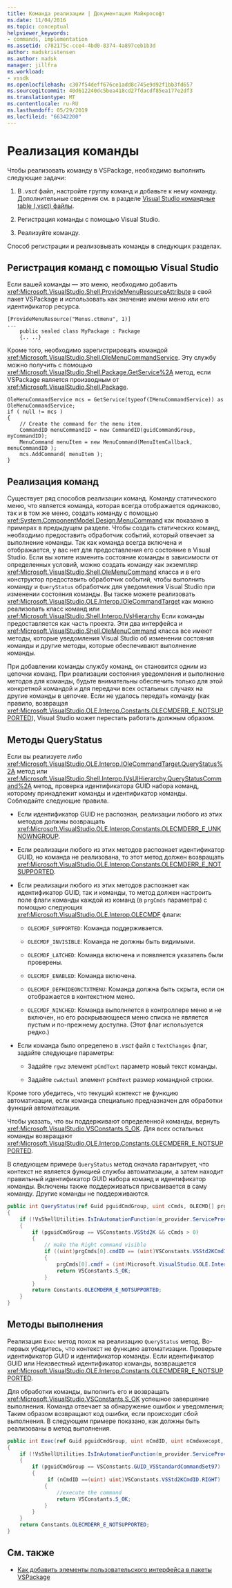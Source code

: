 ```yaml
---
title: Команда реализации | Документация Майкрософт
ms.date: 11/04/2016
ms.topic: conceptual
helpviewer_keywords:
- commands, implementation
ms.assetid: c782175c-cce4-4bd0-8374-4a897ceb1b3d
author: madskristensen
ms.author: madsk
manager: jillfra
ms.workload:
- vssdk
ms.openlocfilehash: c307f54deff676ce1add8c745e9d92f1bb3fd657
ms.sourcegitcommit: 40d612240dc5bea418cd27fdacdf85ea177e2df3
ms.translationtype: MT
ms.contentlocale: ru-RU
ms.lasthandoff: 05/29/2019
ms.locfileid: "66342200"
---
```

# <a name="command-implementation"></a>Реализация команды
Чтобы реализовать команду в VSPackage, необходимо выполнить следующие задачи:

1. В *.vsct* файл, настройте группу команд и добавьте к нему команду. Дополнительные сведения см. в разделе [Visual Studio командные table (.vsct) файлы](../../extensibility/internals/visual-studio-command-table-dot-vsct-files.md).

2. Регистрация команды с помощью Visual Studio.

3. Реализуйте команду.

Способ регистрации и реализовывать команды в следующих разделах.

## <a name="register-commands-with-visual-studio"></a>Регистрация команд с помощью Visual Studio
 Если вашей команды — это меню, необходимо добавить <xref:Microsoft.VisualStudio.Shell.ProvideMenuResourceAttribute> в свой пакет VSPackage и использовать как значение имени меню или его идентификатор ресурса.

```
[ProvideMenuResource("Menus.ctmenu", 1)]
...
    public sealed class MyPackage : Package
    {.. ..}

```

 Кроме того, необходимо зарегистрировать командой <xref:Microsoft.VisualStudio.Shell.OleMenuCommandService>. Эту службу можно получить с помощью <xref:Microsoft.VisualStudio.Shell.Package.GetService%2A> метод, если VSPackage является производным от <xref:Microsoft.VisualStudio.Shell.Package>.

```
OleMenuCommandService mcs = GetService(typeof(IMenuCommandService)) as OleMenuCommandService;
if ( null != mcs )
{
    // Create the command for the menu item.
    CommandID menuCommandID = new CommandID(guidCommandGroup, myCommandID);
    MenuCommand menuItem = new MenuCommand(MenuItemCallback, menuCommandID );
    mcs.AddCommand( menuItem );
}

```

## <a name="implement-commands"></a>Реализация команд
 Существует ряд способов реализации команд. Команду статического меню, что является команда, которая всегда отображается одинаково, так и в том же меню, создать команду с помощью <xref:System.ComponentModel.Design.MenuCommand> как показано в примерах в предыдущем разделе. Чтобы создать статических команд, необходимо предоставить обработчик событий, который отвечает за выполнение команды. Так как команда всегда включена и отображается, у вас нет для предоставления его состояние в Visual Studio. Если вы хотите изменить состояние команды в зависимости от определенных условий, можно создать команду как экземпляр <xref:Microsoft.VisualStudio.Shell.OleMenuCommand> класса и в его конструктор предоставить обработчик событий, чтобы выполнить команду и `QueryStatus` обработчик для уведомления Visual Studio при изменении состояния команды. Вы также можете реализовать <xref:Microsoft.VisualStudio.OLE.Interop.IOleCommandTarget> как можно реализовать класс команд или <xref:Microsoft.VisualStudio.Shell.Interop.IVsHierarchy> Если команды предоставляется как часть проекта. Эти два интерфейса и <xref:Microsoft.VisualStudio.Shell.OleMenuCommand> класса все имеют методы, которые уведомления Visual Studio об изменении состояния команды и другие методы, которые обеспечивают выполнение команды.

 При добавлении команды службу команд, он становится одним из цепочки команд. При реализации состояния уведомления и выполнение методов для команды, будьте внимательны обеспечить только для этой конкретной командой и для передачи всех остальных случаях на другие команды в цепочке. Если не удалось передать команду (как правило, возвращая <xref:Microsoft.VisualStudio.OLE.Interop.Constants.OLECMDERR_E_NOTSUPPORTED>), Visual Studio может перестать работать должным образом.

## <a name="querystatus-methods"></a>Методы QueryStatus
 Если вы реализуете либо <xref:Microsoft.VisualStudio.OLE.Interop.IOleCommandTarget.QueryStatus%2A> метод или <xref:Microsoft.VisualStudio.Shell.Interop.IVsUIHierarchy.QueryStatusCommand%2A> метод, проверка идентификатора GUID набора команд, которому принадлежит команды и идентификатор команды. Соблюдайте следующие правила.

- Если идентификатор GUID не распознан, реализации любого из этих методов должны возвращать <xref:Microsoft.VisualStudio.OLE.Interop.Constants.OLECMDERR_E_UNKNOWNGROUP>.

- Если реализации любого из этих методов распознает идентификатор GUID, но команда не реализована, то этот метод должен возвращать <xref:Microsoft.VisualStudio.OLE.Interop.Constants.OLECMDERR_E_NOTSUPPORTED>.

- Если реализации любого из этих методов распознает как идентификатор GUID, так и команды, то метод должен настроить поле флаги команды каждой из команд (в `prgCmds` параметра) с помощью следующих <xref:Microsoft.VisualStudio.OLE.Interop.OLECMDF> флаги:

    - `OLECMDF_SUPPORTED`: Команда поддерживается.

    - `OLECMDF_INVISIBLE`: Команда не должны быть видимыми.

    - `OLECMDF_LATCHED`: Команда включена и появляется указатель были проверены.

    - `OLECMDF_ENABLED`: Команда включена.

    - `OLECMDF_DEFHIDEONCTXTMENU`: Команда должна быть скрыта, если он отображается в контекстном меню.

    - `OLECMDF_NINCHED`: Команда выполняется в контроллере меню и не включен, но его раскрывающееся меню списка не является пустым и по-прежнему доступна. (Этот флаг используется редко.)

- Если команда было определено в *.vsct* файл с `TextChanges` флаг, задайте следующие параметры:

    - Задайте `rgwz` элемент `pCmdText` параметр новый текст команды.

    - Задайте `cwActual` элемент `pCmdText` размер командной строки.

Кроме того убедитесь, что текущий контекст не функцию автоматизации, если команда специально предназначен для обработки функций автоматизации.

Чтобы указать, что вы поддерживают определенной команды, вернуть <xref:Microsoft.VisualStudio.VSConstants.S_OK>. Для всех остальных команды возвращают <xref:Microsoft.VisualStudio.OLE.Interop.Constants.OLECMDERR_E_NOTSUPPORTED>.

В следующем примере `QueryStatus` метод сначала гарантирует, что контекст не является функцией службы автоматизации, а затем находит правильный идентификатор GUID набора команд и идентификатор команды. Включены также поддерживаться присваивается в саму команду. Другие команды не поддерживаются.

```csharp
public int QueryStatus(ref Guid pguidCmdGroup, uint cCmds, OLECMD[] prgCmds, IntPtr pCmdText)
{
    if (!VsShellUtilities.IsInAutomationFunction(m_provider.ServiceProvider))
    {
        if (pguidCmdGroup == VSConstants.VSStd2K && cCmds > 0)
        {
            // make the Right command visible
            if ((uint)prgCmds[0].cmdID == (uint)VSConstants.VSStd2KCmdID.RIGHT)
            {
                prgCmds[0].cmdf = (int)Microsoft.VisualStudio.OLE.Interop.Constants.MSOCMDF_ENABLED | (int)Microsoft.VisualStudio.OLE.Interop.Constants.MSOCMDF_SUPPORTED;
                return VSConstants.S_OK;
            }
        }
        return Constants.OLECMDERR_E_NOTSUPPORTED;
    }
}
```

## <a name="execution-methods"></a>Методы выполнения
 Реализация `Exec` метод похож на реализацию `QueryStatus` метод. Во-первых убедитесь, что контекст не функцию автоматизации. Проверьте идентификатор GUID и идентификатор команды. Если идентификатор GUID или Неизвестный идентификатор команды, возвращается <xref:Microsoft.VisualStudio.OLE.Interop.Constants.OLECMDERR_E_NOTSUPPORTED>.

 Для обработки команды, выполнить его и возвращать <xref:Microsoft.VisualStudio.VSConstants.S_OK> успешное завершение выполнения. Команда отвечает за обнаружение ошибок и уведомления; Таким образом возвращают код ошибки, если происходит сбой выполнения. В следующем примере показано, как должны быть реализованы в метод выполнения.

```csharp
public int Exec(ref Guid pguidCmdGroup, uint nCmdID, uint nCmdexecopt, IntPtr pvaIn, IntPtr pvaOut)
{
    if (!VsShellUtilities.IsInAutomationFunction(m_provider.ServiceProvider))
    {
        if (pguidCmdGroup == VSConstants.GUID_VSStandardCommandSet97)
        {
             if (nCmdID ==(uint) uint)VSConstants.VSStd2KCmdID.RIGHT)
            {
                //execute the command
                return VSConstants.S_OK;
            }
        }
    }
    return Constants.OLECMDERR_E_NOTSUPPORTED;
}
```

## <a name="see-also"></a>См. также

- [Как добавить элементы пользовательского интерфейса в пакеты VSPackage](../../extensibility/internals/how-vspackages-add-user-interface-elements.md)